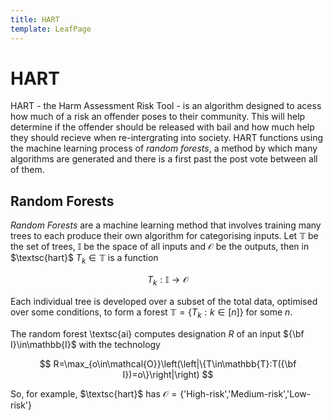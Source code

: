 ```yaml
---
title: HART
template: LeafPage
---
```


# HART

HART - the Harm Assessment Risk Tool - is an algorithm designed to acess how much of a risk an offender poses to their community. This will help determine if the offender should be released with bail and how much help they should recieve when re-intergrating into society. HART functions using the machine learning process of *random forests*, a method by which many algorithms are generated and there is a first past the post vote between all of them.

## Random Forests

*Random Forests* are a machine learning method that involves training many trees to each produce their own algorithm for categorising inputs. Let $\mathbb{T}$ be the set of trees, $\mathbb{I}$ be the space of all inputs and $\mathcal{O}$ be the outputs, then in $\textsc{hart}$ $T_k\in\mathbb{T}$ is a function

$$ T_k:\mathbb{I}\to\mathcal{O} $$

Each individual tree is developed over a subset of the total data, optimised over some conditions, to form a forest $\mathbb{T}=\{T_k:k\in[n]\}$ for some $n$.

The random forest \textsc{ai} computes designation $R$ of an input ${\bf I}\in\mathbb{I}$ with the technology

$$ R=\max_{o\in\mathcal{O}}\left(\left|\{T\in\mathbb{T}:T({\bf I})=o\}\right|\right) $$

So, for example, $\textsc{hart}$ has $\mathcal{O}=\{$'High-risk','Medium-risk','Low-risk'$\}$
